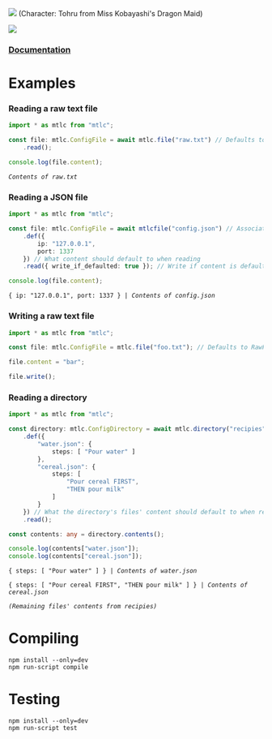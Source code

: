 ![](https://i.imgur.com/LBPzwco.png)
(Character: Tohru from Miss Kobayashi's Dragon Maid)

[![](https://img.shields.io/npm/v/mtlc.svg?colorB=%23C5383B&style=flat-square)](https://www.npmjs.com/package/mtlc)

### [Documentation](https://aery-chan.github.io/node-module-that-loads-configs/)

# Examples

### Reading a raw text file
```ts
import * as mtlc from "mtlc";

const file: mtlc.ConfigFile = await mtlc.file("raw.txt") // Defaults to RawFormat format by default
    .read();

console.log(file.content);
```
<pre><code><i>Contents of raw.txt</i></code></pre>

### Reading a JSON file
```ts
import * as mtlc from "mtlc";

const file: mtlc.ConfigFile = await mtlcfile("config.json") // Associates json files with JSONFormat format by default
    .def({
        ip: "127.0.0.1",
        port: 1337
    }) // What content should default to when reading
    .read({ write_if_defaulted: true }); // Write if content is defaulted in any way after reading

console.log(file.content);
```
<pre><code>{ ip: "127.0.0.1", port: 1337 } | <i>Contents of config.json</i></code></pre>

### Writing a raw text file
```ts
import * as mtlc from "mtlc";

const file: mtlc.ConfigFile = mtlc.file("foo.txt"); // Defaults to RawFormat format by default

file.content = "bar";

file.write();
```

### Reading a directory
```ts
import * as mtlc from "mtlc";

const directory: mtlc.ConfigDirectory = await mtlc.directory("recipies", new mtlc.formats.JSONFormat())
    .def({
        "water.json": {
            steps: [ "Pour water" ]
        },
        "cereal.json": {
            steps: [
                "Pour cereal FIRST",
                "THEN pour milk"
            ]
        }
    }) // What the directory's files' content should default to when reading
    .read();

const contents: any = directory.contents();

console.log(contents["water.json"]);
console.log(contents["cereal.json"]);
```
<pre><code>{ steps: [ "Pour water" ] } | <i>Contents of water.json</i><br>
{ steps: [ "Pour cereal FIRST", "THEN pour milk" ] } | <i>Contents of cereal.json</i><br>
<i>(Remaining files' contents from recipies)</i></code></pre>

# Compiling

`npm install --only=dev`   
`npm run-script compile`

# Testing

`npm install --only=dev`   
`npm run-script test`